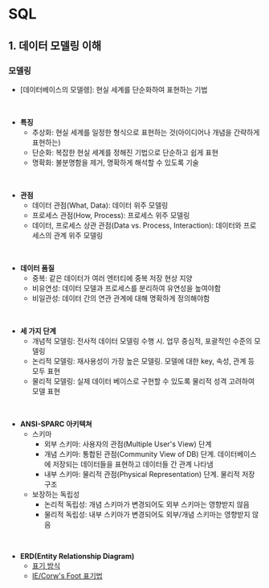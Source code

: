 # SQL

## 1. 데이터 모델링 이해

### 모델링
  * [데이터베이스의 모델렝]: 현실 세계를 단순화하여 표현하는 기법
<br>

  * **특징**
    * 추상화: 현실 세계를 일정한 형식으로 표현하는 것(아이디어나 개념을 간략하게 표현하는)
    * 단순화: 복잡한 현실 세계를 정해진 기법으로 단순하고 쉽게 표현
    * 명확화: 불분명함을 제거, 명확하게 해석할 수 있도록 기술
<br>

  * **관점**
    * 데이터 관점(What, Data): 데이터 위주 모델링
    * 프로세스 관점(How, Process): 프로세스 위주 모델링
    * 데이터, 프로세스 상관 관점(Data vs. Process, Interaction): 데이터와 프로세스의 관계 위주 모델링
<br>

  * **데이터 품질**
    * 중복: 같은 데이터가 여러 엔터티에 중복 저장 현상 지양
    * 비유연성: 데이터 모델과 프로세스를 분리하여 유연성을 높여야함
    * 비일관성: 데이터 간의 연관 관계에 대해 명확하게 정의해야함
<br>

  * **세 가지 단계**
    * 개념적 모델링: 전사적 데이터 모델링 수행 시. 업무 중심적, 포괄적인 수준의 모델링
    * 논리적 모델링: 재사용성이 가장 높은 모델링. 모델에 대한 key, 속성, 관계 등 모두 표현
    * 물리적 모델링: 실제 데이터 베이스로 구현할 수 있도록 물리적 성격 고려하여 모델 표현
<br>

  * **ANSI-SPARC 아키텍쳐**
    * 스키마
      * 외부 스키마: 사용자의 관점(Multiple User's View) 단계
      * 개념 스키마: 통합된 관점(Community View of DB) 단계. 데이터베이스에 저장되는 데이터들을 표현하고 데이터들 간 관계 나타냄
      * 내부 스키마: 물리적 관점(Physical Representation) 단계. 물리적 저장 구조
    * 보장하는 독립성
      * 논리적 독립성: 개념 스키마가 변경되어도 외부 스키마는 영향받지 않음
      * 물리적 독립성: 내부 스키마가 변경되어도 외부/개념 스키마는 영향받지 않음
<br>

  * **ERD(Entity Relationship Diagram)**
    * [표기 방식](https://github.com/novicedata/SQL/blob/main/ERD/%ED%91%9C%EA%B8%B0%EB%B0%A9%EC%8B%9D.png)
    * [IE/Corw's Foot 표기법](https://github.com/novicedata/SQL/blob/main/ERD/Crowfoot%ED%91%9C%EA%B8%B0%EB%B2%95.png)
